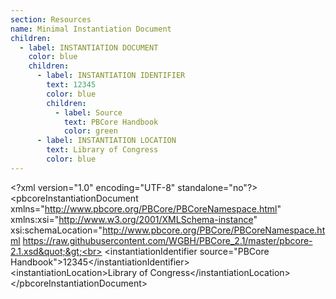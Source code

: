 ```yaml
---
section: Resources
name: Minimal Instantiation Document
children:
  - label: INSTANTIATION DOCUMENT
    color: blue
    children:
      - label: INSTANTIATION IDENTIFIER
        text: 12345
        color: blue
        children:
          - label: Source
            text: PBCore Handbook
            color: green
      - label: INSTANTIATION LOCATION
        text: Library of Congress
        color: blue
---
```

&lt;?xml version=&quot;1.0&quot; encoding=&quot;UTF-8&quot; standalone=&quot;no&quot;?&gt;<br>
&lt;pbcoreInstantiationDocument xmlns=&quot;http://www.pbcore.org/PBCore/PBCoreNamespace.html&quot; xmlns:xsi=&quot;http://www.w3.org/2001/XMLSchema-instance&quot; xsi:schemaLocation=&quot;http://www.pbcore.org/PBCore/PBCoreNamespace.html https://raw.githubusercontent.com/WGBH/PBCore_2.1/master/pbcore-2.1.xsd&quot;&gt;<br>
  &lt;instantiationIdentifier source=&quot;PBCore Handbook&quot;&gt;12345&lt;/instantiationIdentifier&gt;<br>
  &lt;instantiationLocation&gt;Library of Congress&lt;/instantiationLocation&gt;<br>
&lt;/pbcoreInstantiationDocument&gt;<br>
